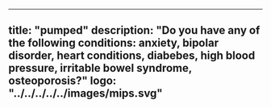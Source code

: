
---
title: "pumped"
description: "Do you have any of the following conditions: anxiety, bipolar disorder, heart conditions, diabebes, high blood pressure, irritable bowel syndrome, osteoporosis?"
logo: "../../../../../images/mips.svg"
---
